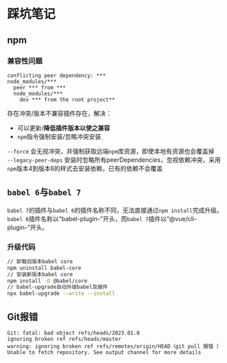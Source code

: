 # 踩坑笔记

## npm

### 兼容性问题

```
conflicting peer dependency: ***
node_modules/***
  peer *** from ***
  node_modules/***
    dev *** from the root project**
```

存在冲突/版本不兼容插件存在，解决：
- 可以更新/**降低插件版本以使之兼容**
- `npm`指令强制安装/忽略冲突安装

`--force` 会无视冲突，并强制获取远端`npm`库资源，即使本地有资源也会覆盖掉<br>
`--legacy-peer-deps` 安装时忽略所有peerDependencies，忽视依赖冲突，采用`npm`版本4到版本6的样式去安装依赖，已有的依赖不会覆盖

## `babel 6`与`babel 7`

`babel 7`的插件与`babel 6`的插件名称不同，无法直接通过`npm install`完成升级。`babel 6`插件名称以“babel-plugin-”开头，而`babel 7`插件以“@vue/cli-plugin-”开头。

### 升级代码

```sh
// 卸载旧版本babel core
npm uninstall babel-core
// 安装新版本babel core
npm install -D @babel/core
// babel-upgrade自动升级babel及插件
npx babel-upgrade --write --install
```

## Git报错

```
Git: fatal: bad object refs/heads/2023.01.0
ignoring broken ref refs/heads/master
warning: ignoring broken ref refs/remotes/origin/HEAD（git pull 报错 ）
Unable to fetch repository. See output channel for more details
```